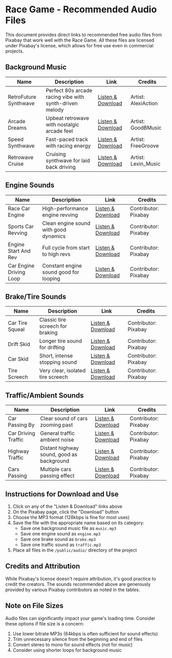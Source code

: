 # Race Game - Recommended Audio Files

This document provides direct links to recommended free audio files from Pixabay that work well with the Race Game. All these files are licensed under Pixabay's license, which allows for free use even in commercial projects.

## Background Music

| Name | Description | Link | Credits |
|------|-------------|------|---------|
| RetroFuture Synthwave | Perfect 80s arcade racing vibe with synth-driven melody | [Listen & Download](https://pixabay.com/music/synthwave-retrofuture-electronic-cyberpunk-synthwave-120153/) | Artist: AlexiAction |
| Arcade Dreams | Upbeat retrowave with nostalgic arcade feel | [Listen & Download](https://pixabay.com/music/synthwave-arcade-dreams-gaming-music-160936/) | Artist: GoodBMusic |
| Speed Synthwave | Fast-paced track with racing energy | [Listen & Download](https://pixabay.com/music/synthwave-speed-108185/) | Artist: FreeGroove |
| Retrowave Cruise | Cruising synthwave for laid back driving | [Listen & Download](https://pixabay.com/music/synthwave-retrowave-cruise-142819/) | Artist: Lexin_Music |

## Engine Sounds

| Name | Description | Link | Credits |
|------|-------------|------|---------|
| Race Car Engine | High-performance engine revving | [Listen & Download](https://pixabay.com/sound-effects/race-car-engine-96774/) | Contributor: Pixabay |
| Sports Car Revving | Clean engine sound with good dynamics | [Listen & Download](https://pixabay.com/sound-effects/sportscar-engine-revving-6809/) | Contributor: Pixabay |
| Engine Start And Rev | Full cycle from start to high revs | [Listen & Download](https://pixabay.com/sound-effects/engine-start-and-rev-6108/) | Contributor: Pixabay |
| Car Engine Driving Loop | Constant engine sound good for looping | [Listen & Download](https://pixabay.com/sound-effects/car-engine-driving-loop-6963/) | Contributor: Pixabay |

## Brake/Tire Sounds

| Name | Description | Link | Credits |
|------|-------------|------|---------|
| Car Tire Squeal | Classic tire screech for braking | [Listen & Download](https://pixabay.com/sound-effects/car-tire-squeal-1-6345/) | Contributor: Pixabay |
| Drift Skid | Longer tire sound for drifting | [Listen & Download](https://pixabay.com/sound-effects/drift-skid-103352/) | Contributor: Pixabay |
| Car Skid | Short, intense stopping sound | [Listen & Download](https://pixabay.com/sound-effects/car-skid-6261/) | Contributor: Pixabay |
| Tire Screech | Very clear, isolated tire screech | [Listen & Download](https://pixabay.com/sound-effects/tire-screech-75761/) | Contributor: Pixabay |

## Traffic/Ambient Sounds

| Name | Description | Link | Credits |
|------|-------------|------|---------|
| Car Passing By | Clear sound of cars zooming past | [Listen & Download](https://pixabay.com/sound-effects/car-passing-by-6109/) | Contributor: Pixabay |
| Car Driving Traffic | General traffic ambient noise | [Listen & Download](https://pixabay.com/sound-effects/car-driving-traffic-12634/) | Contributor: Pixabay |
| Highway Traffic | Distant highway sound, good as background | [Listen & Download](https://pixabay.com/sound-effects/highway-traffic-106183/) | Contributor: Pixabay |
| Cars Passing | Multiple cars passing effect | [Listen & Download](https://pixabay.com/sound-effects/cars-passing-6108/) | Contributor: Pixabay |

## Instructions for Download and Use

1. Click on any of the "Listen & Download" links above
2. On the Pixabay page, click the "Download" button
3. Choose the MP3 format (128kbps is fine for most uses)
4. Save the file with the appropriate name based on its category:
   - Save one background music file as `music.mp3`
   - Save one engine sound as `engine.mp3`
   - Save one brake sound as `brake.mp3`
   - Save one traffic sound as `traffic.mp3`
5. Place all files in the `/public/audio/` directory of the project

## Credits and Attribution

While Pixabay's license doesn't require attribution, it's good practice to credit the creators. The sounds recommended above are generously provided by various Pixabay contributors as noted in the tables.

## Note on File Sizes

Audio files can significantly impact your game's loading time. Consider these options if file size is a concern:

1. Use lower bitrate MP3s (64kbps is often sufficient for sound effects)
2. Trim unnecessary silence from the beginning and end of files
3. Convert stereo to mono for sound effects (not for music)
4. Consider using shorter loops for background music
